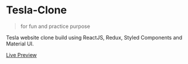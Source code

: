# Tesla-Clone
> for fun and practice purpose

Tesla website clone build using ReactJS, Redux, Styled Components and Material UI.

[Live Preview](https://tesla-clone-adityaverm-a.netlify.app)
